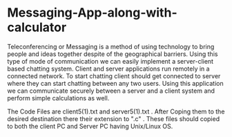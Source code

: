 # Messaging-App-along-with-calculator
Teleconferencing or Messaging is a method of using technology to bring people and ideas together despite of the geographical barriers. Using this type of mode of communication we can easily implement a server-client based chatting system. Client and server applications run remotely in a connected network. To start chatting client should get connected to server where they can start chatting between any two users. Using this application we can communicate securely between a server and a client system and perform simple calculations as well.

The Code Files are client5(1).txt and server5(1).txt . After Coping them to the desired destination there their extension to ".c" .
These files should copied to both the client PC and Server PC having Unix/Linux OS.
